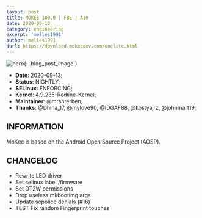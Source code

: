 ```yaml
---
layout: post
title: MOKEE 100.0 | FBE | A10
date: 2020-09-13
category: engineering
excerpt: 'melles1991'
author: melles1991
durl: https://download.mokeedev.com/onclite.html
---
```


![hero]({{site.baseurl}}/images/engineering/Xiaomi-Redmi-7-mokee.jpg){: .blog_post_image }

* **Date**: 2020-09-13;
* **Status**: NIGHTLY;
* **SELinux**: ENFORCING;
* **Kernel**: 4.9.235-Redline-Kernel;
* **Maintainer**: @mrshterben;
* **Thanks**: @Dhina_17, @mylove90, @IDGAF88, @kostyajrz, @johnmart19;


## INFORMATION
MoKee is based on the Android Open Source Project (AOSP).

## CHANGELOG
* Rewrite LED driver
* Set selinux label /firmware
* Set DT2W permissions
* Drop useless mkbootimg args
* Update sepolice denials (#16)
* TEST Fix random Fingerprint touches 